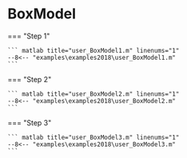 # BoxModel

=== "Step 1"

    ``` matlab title="user_BoxModel1.m" linenums="1"
    --8<-- "examples\examples2018\user_BoxModel1.m"
    ```

=== "Step 2"

    ``` matlab title="user_BoxModel2.m" linenums="1"
    --8<-- "examples\examples2018\user_BoxModel2.m"
    ```

=== "Step 3"

    ``` matlab title="user_BoxModel3.m" linenums="1"
    --8<-- "examples\examples2018\user_BoxModel3.m"
    ```

